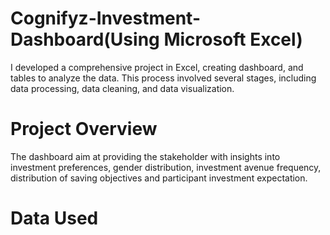 # Cognifyz-Investment-Dashboard(Using Microsoft Excel)
I developed a comprehensive project in Excel, creating dashboard, and tables to analyze the data. This process involved several stages, including data processing, data cleaning, and data visualization.  
# Project Overview

The dashboard aim at providing the stakeholder with insights into investment preferences, gender distribution, investment avenue frequency, distribution of saving objectives and participant investment expectation.

# Data Used
